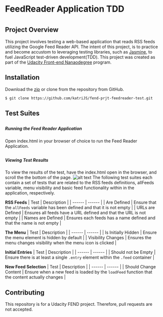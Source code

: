 # FeedReader Application TDD
#
#


## Project Overview

This project involves testing a web-based application that reads RSS feeds utilizing the Google Feed Reader API. The intent of this project, is to practice and become accustom to leveraging testing libraries, such as [Jasmine], to fuel JavaScript test-driven development(TDD). This project was created as part of the [Udacity Front-end Nanaodegree] program.


## Installation

 Download the [zip] or clone from the repository from GitHub.
 ```sh
 $ git clone https://github.com/katriJS/fend-prjt-feedreader-test.git
 ```


## Test Suites
##

##### Running the Feed Reader Application
Open index.html in your browser of choice to run the Feed Reader Application.
##
##### Viewing Test Results
To view the results of the test, have the index.html open in the browser, and scroll the the bottom of the page.
![alt text](/img/screenshot.png)
The following test suites each contain a set of tests that are related to the RSS feeds definitions, allFeeds variable, menu visibility and basic feed functionality within in the application, respectively.

**RSS Feeds**
| Test | Description |
| ------ | ------ |
| Are Defined | Ensure that the `allFeeds` variable has been defined and that it is not empty |
| URLs are Defined | Ensures all feeds have a URL defined and that the URL is not empty |
| Names are Defined | Ensures each feeds has a name defined and that the name is not empty |

**The Menu**
| Test | Description |
| ------ | ------ |
| Is Initially Hidden | Ensure the menu element is hidden by default |
| Visibility Changes | Ensures the menu changes visibility when the menu icon is clicked |

**Initial Entries**
| Test | Description |
| ------ | ------ |
| Should not be Empty | Ensure there is at least a single `.entry` element within the `.feed` container |

**New Feed Selection**
| Test | Description |
| ------ | ------ |
| Should Change Content | Ensure when a new feed is loaded by the `loadFeed` function that the content actually changes |


## Contributing

This repository is for a Udacity FEND project. Therefore, pull requests are not accepted.


[//]: # (reference links)
   [Jasmine]: <http://jasmine.github.io/>
   [Udacity Front-end Nanaodegree]: <https://www.udacity.com/course/front-end-web-developer-nanodegree--nd0011>
   [zip]: <https://github.com/katriJS/fend-prjt-feedreader-test/archive/master.zip>
